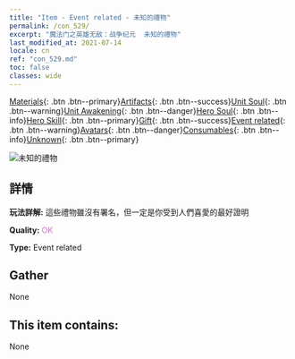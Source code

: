 ```yaml
---
title: "Item - Event related - 未知的禮物"
permalink: /con_529/
excerpt: "魔法门之英雄无敌：战争纪元  未知的禮物"
last_modified_at: 2021-07-14
locale: cn
ref: "con_529.md"
toc: false
classes: wide
---
```

 [Materials](/ItemsCN/){: .btn .btn--primary}[Artifacts](/ItemsCN/Artifacts/){: .btn .btn--success}[Unit Soul](/ItemsCN/UnitSoul/){: .btn .btn--warning}[Unit Awakening](/ItemsCN/UnitAwakening/){: .btn .btn--danger}[Hero Soul](/ItemsCN/HeroSoul/){: .btn .btn--info}[Hero Skill](/ItemsCN/HeroSkill/){: .btn .btn--primary}[Gift](/ItemsCN/Gift/){: .btn .btn--success}[Event related](/ItemsCN/Events/){: .btn .btn--warning}[Avatars](/ItemsCN/Avatars/){: .btn .btn--danger}[Consumables](/ItemsCN/Consumables/){: .btn .btn--info}[Unknown](/ItemsCN/Unknown/){: .btn .btn--primary}

 ![未知的禮物](/images/t/i_10015.png)

## 詳情
 **玩法詳解:** 這些禮物雖沒有署名，但一定是你受到人們喜愛的最好證明

 **Quality:** <span style="color: #DA70D6">OK</span>

 **Type:** Event related

## Gather

  None

## This item contains:

  None


